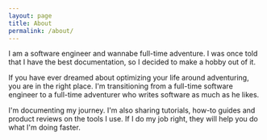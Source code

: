 ```yaml
---
layout: page
title: About
permalink: /about/
---
```


I am a software engineer and wannabe full-time adventure. I was once told that I have the best documentation, so I decided to make a hobby out of it.

If you have ever dreamed about optimizing your life around adventuring, you are in the right place. I'm transitioning from a full-time software engineer to a full-time adventurer who writes software as much as he likes.

I'm documenting my journey. I'm also sharing tutorials, how-to guides and product reviews on the tools I use. If I do my job right, they will help you do what I'm doing faster.